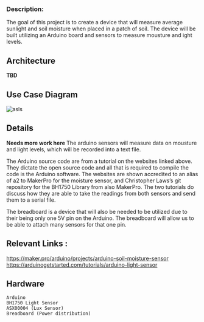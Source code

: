 

### Description:

The goal of this project is to create a device that will measure average sunlight and soil moisture when placed in a patch of soil. The device will be built utilizing an Arduino board and sensors to measure mousture and ight levels. 

## Architecture
 **TBD**

## Use Case Diagram

![asls](https://user-images.githubusercontent.com/35551060/228117446-a00d81aa-935b-4487-bfc0-a82f109d840a.png)

## Details

**Needs more work here**
The arduino sensors will measure data on mousture and light levels, which will be recorded into a text file.

The Arduino source code are from a tutorial on the websites linked above. They dictate the open source code and all that is required to compile the code is the Arduino software. The websites are shown accredited to an alias of a2 to MakerPro for the moisture sensor, and Christopher Laws’s git repository for the BH1750 Library from also MakerPro. The two tutorials do discuss how they are able to take the readings from both sensors and send them to a serial file.

The breadboard is a device that will also be needed to be utilized due to their being only one 5V pin on the Arduino. The breadboard will allow us to be able to attach many sensors for that one pin.

## Relevant Links :
https://maker.pro/arduino/projects/arduino-soil-moisture-sensor
https://arduinogetstarted.com/tutorials/arduino-light-sensor

## Hardware

    Arduino
    BH1750 Light Sensor
    ASX00004 (Lux Sensor)
    Breadboard (Power distribution)

